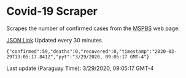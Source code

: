 # Covid-19 Scraper

Scrapes the number of confirmed cases from the [MSPBS](https://www.mspbs.gov.py/covid-19.php) web page.

[JSON Link](https://jmayalag.github.io/covid19-scrape/cases.json)
Updated every 30 minutes.
```
{"confirmed":59,"deaths":0,"recovered":0,"timestamp":"2020-03-29T13:05:17.841Z","pyt":"3/29/2020, 09:05:17 GMT-4"}
```
Last update (Paraguay Time): 3/29/2020, 09:05:17 GMT-4